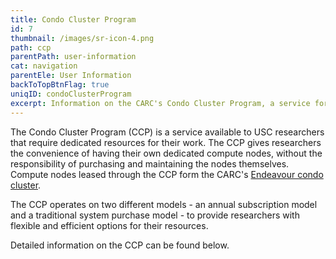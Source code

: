```yaml
---
title: Condo Cluster Program
id: 7
thumbnail: /images/sr-icon-4.png
path: ccp
parentPath: user-information
cat: navigation
parentEle: User Information
backToTopBtnFlag: true
uniqID: condoClusterProgram
excerpt: Information on the CARC's Condo Cluster Program, a service for USC researchers that require dedicated resources for their work.
---
```


The Condo Cluster Program (CCP) is a service available to USC researchers that require dedicated resources for their work. The CCP gives researchers the convenience of having their own dedicated compute nodes, without the responsibility of purchasing and maintaining the nodes themselves. Compute nodes leased through the CCP form the CARC's [Endeavour condo cluster](/user-information/user-guides/high-performance-computing/getting-started-endeavour). 

The CCP operates on two different models - an annual subscription model and a traditional system purchase model - to provide researchers with flexible and efficient options for their resources.

Detailed information on the CCP can be found below.
